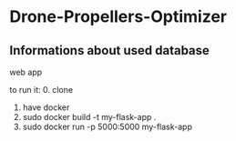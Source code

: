 # Drone-Propellers-Optimizer

## Informations about used database

web app 

to run it: 
0. clone
1. have docker 
2. sudo docker build -t my-flask-app .
3. sudo docker run -p 5000:5000 my-flask-app
